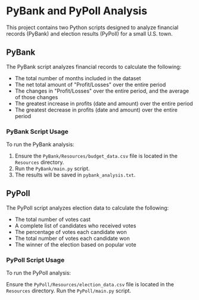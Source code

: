 # PyBank and PyPoll Analysis

This project contains two Python scripts designed to analyze financial records (PyBank) and election results (PyPoll) for a small U.S. town.

## PyBank
The PyBank script analyzes financial records to calculate the following:

- The total number of months included in the dataset
- The net total amount of "Profit/Losses" over the entire period
- The changes in "Profit/Losses" over the entire period, and the average of those changes
- The greatest increase in profits (date and amount) over the entire period
- The greatest decrease in profits (date and amount) over the entire period

### PyBank Script Usage
To run the PyBank analysis:

1. Ensure the `PyBank/Resources/budget_data.csv` file is located in the `Resources` directory.
2. Run the `PyBank/main.py` script.
3. The results will be saved in `pybank_analysis.txt`.

## PyPoll
The PyPoll script analyzes election data to calculate the following:

- The total number of votes cast
- A complete list of candidates who received votes
- The percentage of votes each candidate won
- The total number of votes each candidate won
- The winner of the election based on popular vote

### PyPoll Script Usage
To run the PyPoll analysis:

Ensure the `PyPoll/Resources/election_data.csv` file is located in the `Resources` directory.
Run the `PyPoll/main.py` script.
